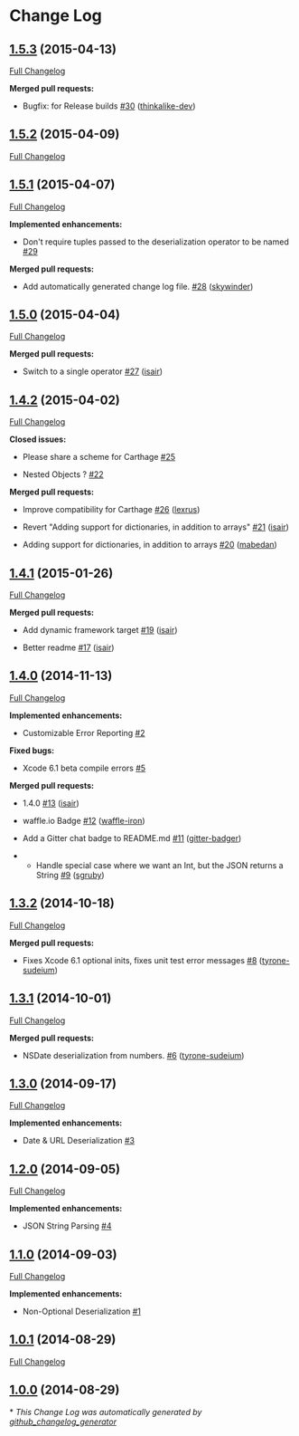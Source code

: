 # Change Log

## [1.5.3](https://github.com/isair/JSONHelper/tree/1.5.3) (2015-04-13)

[Full Changelog](https://github.com/isair/JSONHelper/compare/1.5.2...1.5.3)

**Merged pull requests:**

- Bugfix: for Release builds [\#30](https://github.com/isair/JSONHelper/pull/30) ([thinkalike-dev](https://github.com/thinkalike-dev))

## [1.5.2](https://github.com/isair/JSONHelper/tree/1.5.2) (2015-04-09)

[Full Changelog](https://github.com/isair/JSONHelper/compare/1.5.1...1.5.2)

## [1.5.1](https://github.com/isair/JSONHelper/tree/1.5.1) (2015-04-07)

[Full Changelog](https://github.com/isair/JSONHelper/compare/1.5.0...1.5.1)

**Implemented enhancements:**

- Don't require tuples passed to the deserialization operator to be named [\#29](https://github.com/isair/JSONHelper/issues/29)

**Merged pull requests:**

- Add automatically generated change log file. [\#28](https://github.com/isair/JSONHelper/pull/28) ([skywinder](https://github.com/skywinder))

## [1.5.0](https://github.com/isair/JSONHelper/tree/1.5.0) (2015-04-04)

[Full Changelog](https://github.com/isair/JSONHelper/compare/1.4.2...1.5.0)

**Merged pull requests:**

- Switch to a single operator [\#27](https://github.com/isair/JSONHelper/pull/27) ([isair](https://github.com/isair))

## [1.4.2](https://github.com/isair/JSONHelper/tree/1.4.2) (2015-04-02)

[Full Changelog](https://github.com/isair/JSONHelper/compare/1.4.1...1.4.2)

**Closed issues:**

- Please share a scheme for Carthage [\#25](https://github.com/isair/JSONHelper/issues/25)

- Nested Objects ?  [\#22](https://github.com/isair/JSONHelper/issues/22)

**Merged pull requests:**

- Improve compatibility for Carthage [\#26](https://github.com/isair/JSONHelper/pull/26) ([lexrus](https://github.com/lexrus))

- Revert "Adding support for dictionaries, in addition to arrays" [\#21](https://github.com/isair/JSONHelper/pull/21) ([isair](https://github.com/isair))

- Adding support for dictionaries, in addition to arrays [\#20](https://github.com/isair/JSONHelper/pull/20) ([mabedan](https://github.com/mabedan))

## [1.4.1](https://github.com/isair/JSONHelper/tree/1.4.1) (2015-01-26)

[Full Changelog](https://github.com/isair/JSONHelper/compare/1.4.0...1.4.1)

**Merged pull requests:**

- Add dynamic framework target [\#19](https://github.com/isair/JSONHelper/pull/19) ([isair](https://github.com/isair))

- Better readme [\#17](https://github.com/isair/JSONHelper/pull/17) ([isair](https://github.com/isair))

## [1.4.0](https://github.com/isair/JSONHelper/tree/1.4.0) (2014-11-13)

[Full Changelog](https://github.com/isair/JSONHelper/compare/1.3.2...1.4.0)

**Implemented enhancements:**

- Customizable Error Reporting [\#2](https://github.com/isair/JSONHelper/issues/2)

**Fixed bugs:**

- Xcode 6.1 beta compile errors [\#5](https://github.com/isair/JSONHelper/issues/5)

**Merged pull requests:**

- 1.4.0 [\#13](https://github.com/isair/JSONHelper/pull/13) ([isair](https://github.com/isair))

- waffle.io Badge [\#12](https://github.com/isair/JSONHelper/pull/12) ([waffle-iron](https://github.com/waffle-iron))

- Add a Gitter chat badge to README.md [\#11](https://github.com/isair/JSONHelper/pull/11) ([gitter-badger](https://github.com/gitter-badger))

- - Handle special case where we want an Int, but the JSON returns a String [\#9](https://github.com/isair/JSONHelper/pull/9) ([sgruby](https://github.com/sgruby))

## [1.3.2](https://github.com/isair/JSONHelper/tree/1.3.2) (2014-10-18)

[Full Changelog](https://github.com/isair/JSONHelper/compare/1.3.1...1.3.2)

**Merged pull requests:**

- Fixes Xcode 6.1 optional inits, fixes unit test error messages [\#8](https://github.com/isair/JSONHelper/pull/8) ([tyrone-sudeium](https://github.com/tyrone-sudeium))

## [1.3.1](https://github.com/isair/JSONHelper/tree/1.3.1) (2014-10-01)

[Full Changelog](https://github.com/isair/JSONHelper/compare/1.3.0...1.3.1)

**Merged pull requests:**

- NSDate deserialization from numbers. [\#6](https://github.com/isair/JSONHelper/pull/6) ([tyrone-sudeium](https://github.com/tyrone-sudeium))

## [1.3.0](https://github.com/isair/JSONHelper/tree/1.3.0) (2014-09-17)

[Full Changelog](https://github.com/isair/JSONHelper/compare/1.2.0...1.3.0)

**Implemented enhancements:**

- Date & URL Deserialization [\#3](https://github.com/isair/JSONHelper/issues/3)

## [1.2.0](https://github.com/isair/JSONHelper/tree/1.2.0) (2014-09-05)

[Full Changelog](https://github.com/isair/JSONHelper/compare/1.1.0...1.2.0)

**Implemented enhancements:**

- JSON String Parsing [\#4](https://github.com/isair/JSONHelper/issues/4)

## [1.1.0](https://github.com/isair/JSONHelper/tree/1.1.0) (2014-09-03)

[Full Changelog](https://github.com/isair/JSONHelper/compare/1.0.1...1.1.0)

**Implemented enhancements:**

- Non-Optional Deserialization [\#1](https://github.com/isair/JSONHelper/issues/1)

## [1.0.1](https://github.com/isair/JSONHelper/tree/1.0.1) (2014-08-29)

[Full Changelog](https://github.com/isair/JSONHelper/compare/1.0.0...1.0.1)

## [1.0.0](https://github.com/isair/JSONHelper/tree/1.0.0) (2014-08-29)



\* *This Change Log was automatically generated by [github_changelog_generator](https://github.com/skywinder/Github-Changelog-Generator)*